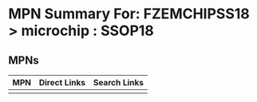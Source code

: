 



# MPN Summary For: FZEMCHIPSS18 > microchip : SSOP18

## MPNs
  

|MPN|Direct Links|Search Links|
| :--- | :--- | :--- |
||||
